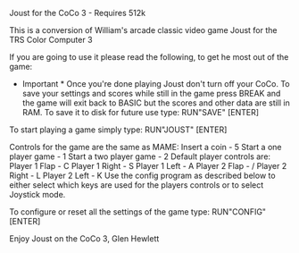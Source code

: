 Joust for the CoCo 3 - Requires 512k

This is a conversion of William's arcade classic video game Joust for the TRS Color Computer 3

If you are going to use it please read the following, to get he most out of the game:
* Important *
Once you're done playing Joust don't turn off your CoCo.  To save your settings and scores while still in the game press BREAK and
the game will exit back to BASIC but the scores and other data are still in RAM.  To save it to disk for future use type:
RUN"SAVE" [ENTER]

To start playing a game simply type:
RUN"JOUST" [ENTER]

Controls for the game are the same as MAME:
Insert a coin - 5
Start a one player game - 1
Start a two player game - 2
Default player controls are:
Player 1 Flap  - C
Player 1 Right - S
Player 1 Left  - A
Player 2 Flap  - /
Player 2 Right - L
Player 2 Left  - K
Use the config program as described below to either select which keys are used for the players controls or to select Joystick mode.

To configure or reset all the settings of the game type:
RUN"CONFIG" [ENTER]

Enjoy Joust on the CoCo 3,
Glen Hewlett
